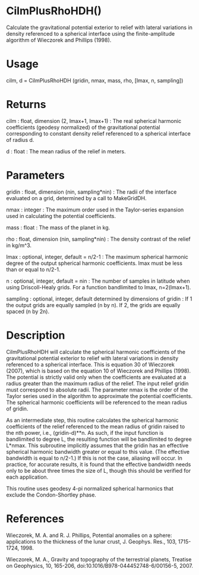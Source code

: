 # CilmPlusRhoHDH()

Calculate the gravitational potential exterior to relief with lateral variations in density referenced to a spherical interface using the finite-amplitude algorithm of Wieczorek and Phillips (1998).

# Usage

cilm, d = CilmPlusRhoHDH (gridin, nmax, mass, rho, [lmax, n, sampling])

# Returns

cilm : float, dimension (2, lmax+1, lmax+1)
:   The real spherical harmonic coefficients (geodesy normalized) of the gravitational potential corresponding to constant density relief referenced to a spherical interface of radius d.

d : float
:   The mean radius of the relief in meters.

# Parameters

gridin : float, dimension (nin, sampling\*nin)
:   The radii of the interface evaluated on a grid, determined by a call to MakeGridDH.

nmax : integer
:   The maximum order used in the Taylor-series expansion used in calculating the potential coefficients.

mass : float
:   The mass of the planet in kg.

rho : float, dimension (nin, sampling\*nin)
:   The density contrast of the relief in kg/m^3.

lmax : optional, integer, default = n/2-1
:   The maximum spherical harmonic degree of the output spherical harmonic coefficients. lmax must be less than or equal to n/2-1.

n : optional, integer, default = nin
:   The number of samples in latitude when using Driscoll-Healy grids. For a function bandlimited to lmax, n=2(lmax+1).

sampling : optional, integer, default determined by dimensions of gridin
:   If 1 the output grids are equally sampled (n by n). If 2, the grids are equally spaced (n by 2n).

# Description

CilmPlusRhoHDH will calculate the spherical harmonic coefficients of the gravitational potential exterior to relief with lateral variations in density referenced to a spherical interface. This is equation 30 of Wieczorek (2007), which is based on the equation 10 of Wieczorek and Phillips (1998). The potential is strictly valid only when the coefficients are evaluated at a radius greater than the maximum radius of the relief. The input relief gridin must correspond to absolute radii. The parameter nmax is the order of the Taylor series used in the algorithm to approximate the potential coefficients. The spherical harmonic coefficients will be referenced to the mean radius of gridin.

As an intermediate step, this routine calculates the spherical harmonic coefficients of the relief referenced to the mean radius of gridin raised to the nth power, i.e., (gridin-d)\*\*n. As such, if the input function is bandlimited to degree L, the resulting function will be bandlimited to degree L\*nmax. This subroutine implicitly assumes that the gridin has an effective spherical harmonic bandwidth greater or equal to this value. (The effective bandwidth is equal to n/2-1.) If this is not the case, aliasing will occur. In practice, for accurate results, it is found that the effective bandwidth needs only to be about three times the size of L, though this should be verified for each application.

This routine uses geodesy 4-pi normalized spherical harmonics that exclude the Condon-Shortley phase.

# References

Wieczorek, M. A. and R. J. Phillips, Potential anomalies on a sphere: applications to the thickness of the lunar crust, J. Geophys. Res., 103, 1715-1724, 1998.

Wieczorek, M. A., Gravity and topography of the terrestrial planets, Treatise on Geophysics, 10, 165-206, doi:10.1016/B978-044452748-6/00156-5, 2007.
